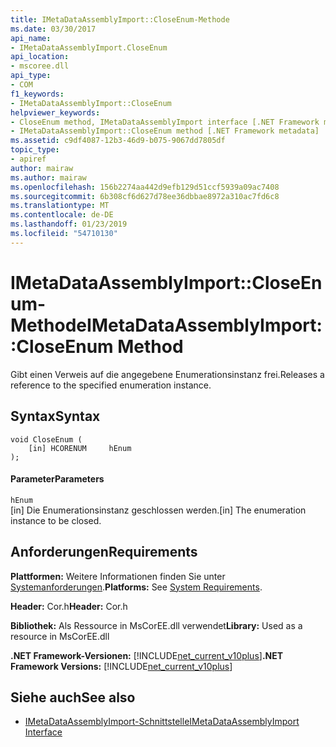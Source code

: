 ```yaml
---
title: IMetaDataAssemblyImport::CloseEnum-Methode
ms.date: 03/30/2017
api_name:
- IMetaDataAssemblyImport.CloseEnum
api_location:
- mscoree.dll
api_type:
- COM
f1_keywords:
- IMetaDataAssemblyImport::CloseEnum
helpviewer_keywords:
- CloseEnum method, IMetaDataAssemblyImport interface [.NET Framework metadata]
- IMetaDataAssemblyImport::CloseEnum method [.NET Framework metadata]
ms.assetid: c9df4087-12b3-46d9-b075-9067dd7805df
topic_type:
- apiref
author: mairaw
ms.author: mairaw
ms.openlocfilehash: 156b2274aa442d9efb129d51ccf5939a09ac7408
ms.sourcegitcommit: 6b308cf6d627d78ee36dbbae8972a310ac7fd6c8
ms.translationtype: MT
ms.contentlocale: de-DE
ms.lasthandoff: 01/23/2019
ms.locfileid: "54710130"
---
```

# <a name="imetadataassemblyimportcloseenum-method"></a><span data-ttu-id="c80dc-102">IMetaDataAssemblyImport::CloseEnum-Methode</span><span class="sxs-lookup"><span data-stu-id="c80dc-102">IMetaDataAssemblyImport::CloseEnum Method</span></span>
<span data-ttu-id="c80dc-103">Gibt einen Verweis auf die angegebene Enumerationsinstanz frei.</span><span class="sxs-lookup"><span data-stu-id="c80dc-103">Releases a reference to the specified enumeration instance.</span></span>  
  
## <a name="syntax"></a><span data-ttu-id="c80dc-104">Syntax</span><span class="sxs-lookup"><span data-stu-id="c80dc-104">Syntax</span></span>  
  
```  
void CloseEnum (  
    [in] HCORENUM     hEnum  
);  
```  
  
#### <a name="parameters"></a><span data-ttu-id="c80dc-105">Parameter</span><span class="sxs-lookup"><span data-stu-id="c80dc-105">Parameters</span></span>  
 `hEnum`  
 <span data-ttu-id="c80dc-106">[in] Die Enumerationsinstanz geschlossen werden.</span><span class="sxs-lookup"><span data-stu-id="c80dc-106">[in] The enumeration instance to be closed.</span></span>  
  
## <a name="requirements"></a><span data-ttu-id="c80dc-107">Anforderungen</span><span class="sxs-lookup"><span data-stu-id="c80dc-107">Requirements</span></span>  
 <span data-ttu-id="c80dc-108">**Plattformen:** Weitere Informationen finden Sie unter [Systemanforderungen](../../../../docs/framework/get-started/system-requirements.md).</span><span class="sxs-lookup"><span data-stu-id="c80dc-108">**Platforms:** See [System Requirements](../../../../docs/framework/get-started/system-requirements.md).</span></span>  
  
 <span data-ttu-id="c80dc-109">**Header:** Cor.h</span><span class="sxs-lookup"><span data-stu-id="c80dc-109">**Header:** Cor.h</span></span>  
  
 <span data-ttu-id="c80dc-110">**Bibliothek:** Als Ressource in MsCorEE.dll verwendet</span><span class="sxs-lookup"><span data-stu-id="c80dc-110">**Library:** Used as a resource in MsCorEE.dll</span></span>  
  
 <span data-ttu-id="c80dc-111">**.NET Framework-Versionen:** [!INCLUDE[net_current_v10plus](../../../../includes/net-current-v10plus-md.md)]</span><span class="sxs-lookup"><span data-stu-id="c80dc-111">**.NET Framework Versions:** [!INCLUDE[net_current_v10plus](../../../../includes/net-current-v10plus-md.md)]</span></span>  
  
## <a name="see-also"></a><span data-ttu-id="c80dc-112">Siehe auch</span><span class="sxs-lookup"><span data-stu-id="c80dc-112">See also</span></span>
- [<span data-ttu-id="c80dc-113">IMetaDataAssemblyImport-Schnittstelle</span><span class="sxs-lookup"><span data-stu-id="c80dc-113">IMetaDataAssemblyImport Interface</span></span>](../../../../docs/framework/unmanaged-api/metadata/imetadataassemblyimport-interface.md)
